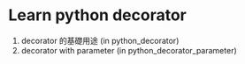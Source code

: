 # Learn python decorator

1. decorator 的基礎用途 (in python_decorator)
2. decorator with parameter (in python_decorator_parameter)